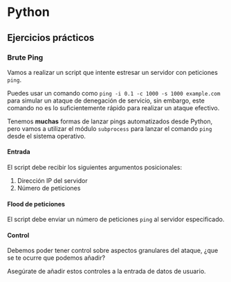 # Python

## Ejercicios prácticos

### Brute Ping

Vamos a realizar un script que intente estresar un servidor con peticiones `ping`.

Puedes usar un comando como `ping -i 0.1 -c 1000 -s 1000 example.com` para simular un ataque de denegación de servicio, sin embargo, este comando no es lo suficientemente rápido para realizar un ataque efectivo.

Tenemos **muchas** formas de lanzar pings automatizados desde Python, pero vamos a utilizar el módulo `subprocess` para lanzar el comando `ping` desde el sistema operativo.

#### Entrada

El script debe recibir los siguientes argumentos posicionales:

1. Dirección IP del servidor
2. Número de peticiones

#### Flood de peticiones

El script debe enviar un número de peticiones `ping` al servidor especificado.

#### Control

Debemos poder tener control sobre aspectos granulares del ataque, ¿que se te ocurre que podemos añadir?

Asegúrate de añadir estos controles a la entrada de datos de usuario.